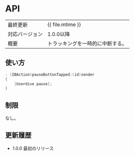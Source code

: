 # API

|                |                                  |
|:---------------|:---------------------------------|
| 最終更新       | {{ file.mtime }}                 |
| 対応バージョン | 1.0.0以降                        |
| 概要           | トラッキングを一時的に中断する。 |

## 使い方

```objective-c
- (IBAction)pauseButtonTapped:(id)sender
{
    [Userdive pause];
}
```

## 制限

なし。

## 更新履歴

- 1.0.0 最初のリリース
